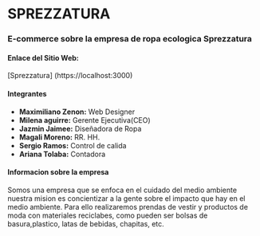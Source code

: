 # SPREZZATURA
### E-commerce sobre la empresa de ropa ecologica Sprezzatura
#### Enlace del Sitio Web:
[Sprezzatura] (https://localhost:3000)

#### Integrantes
* **Maximiliano Zenon:** Web Designer
* **Milena aguirre:** Gerente Ejecutiva(CEO)
* **Jazmin Jaimee:** Diseñadora de Ropa
* **Magali Moreno:** RR. HH.
* **Sergio Ramos:** Control de calida
* **Ariana Tolaba:** Contadora

#### Informacion sobre la empresa
Somos una empresa que se enfoca en el cuidado del medio ambiente nuestra mision es concientizar a la gente sobre el impacto que hay en el medio ambiente. Para ello realizaremos prendas de vestir y productos de moda con materiales reciclabes, como pueden ser bolsas de basura,plastico, latas de bebidas, chapitas, etc.

